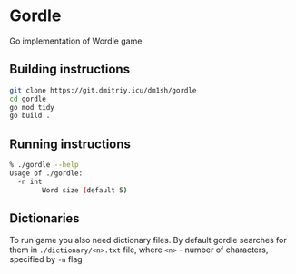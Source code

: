 # Gordle

Go implementation of Wordle game

## Building instructions

```bash
git clone https://git.dmitriy.icu/dm1sh/gordle
cd gordle
go mod tidy
go build .
```

## Running instructions

```bash
% ./gordle --help                                                                                                                                                              
Usage of ./gordle:
  -n int
        Word size (default 5)
```

## Dictionaries

To run game you also need dictionary files. By default gordle searches for them in `./dictionary/<n>.txt` file, where `<n>` - number of characters, specified by `-n` flag
